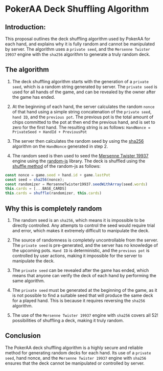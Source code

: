 # PokerAA Deck Shuffling Algorithm

## Introduction:
This proposal outlines the deck shuffling algorithm used by PokerAA for each hand, and explains why it is fully random and cannot be manipulated by server. The algorithm uses a `private seed`, and the `Mersenne Twister 19937` engine with the `sha256` algorithm to generate a truly random deck.

## The algorithm
1. The deck shuffling algorithm starts with the generation of a `private seed`, which is a random string generated by server. The `private seed` is used for all hands of the game, and can be revealed by the owner after the game has ended.

2. At the beginning of each hand, the server calculates the random `nonce` of that hand using a simple string concatenation of the `private seed`, `hand ID`, and the `previous pot`. The previous pot is the total amount of chips committed to the pot at then end the previous hand, and is set to zero for the first hand. The resulting string is as follows: `HandNonce = PrivateSeed + HandId + PreviousPot`

3. The server then calculates the random seed by using the [sha256](https://en.wikipedia.org/wiki/SHA-2) algorithm on the `HandNonce` generated in step 2.

4. The random seed is then used to seed the [Mersenne Twister 19937](https://en.wikipedia.org/wiki/Mersenne_twister) engine using the [random-js](https://www.npmjs.com/package/random-js) library. The deck is shuffled using the [shuffle method](https://www.npmjs.com/package/random-js#distributions) of the random-js as follows:

```typescript
const nonce = game.seed + hand.id + game.lastPot
const seed = sha256(nonce);
const randomizer = MersenneTwister19937.seedWithArray(seed.words)
this.cards = [...BASE_CARDS]
this.cards = shuffle(randomizer, this.cards)
```

## Why this is completely random
1. The random seed is an `sha256`, which means it is impossible to be directly controlled. Any attempts to control the seed would require trial and error, which makes it extremely difficult to manipulate the deck.

2. The source of randomness is completely uncontrollable from the server. The `private seed` is pre-generated, and the server has no knowledge of the upcoming pots. `Hand ID` is deterministic, and the `previous pot` is controlled by user actions, making it impossible for the server to manipulate the deck.

3. The `private seed` can be revealed after the game has ended, which means that anyone can verify the deck of each hand by performing the same algorithm.

4. The `private seed` must be generated at the beginning of the game, as it is not possible to find a suitable seed that will produce the same deck for a played hand. This is because it requires reversing the `sha256` algorithm.

5. The use of the `Mersenne Twister 19937` engine with `sha256` covers all 52! possibilities of shuffling a deck, making it truly random.

## Conclusion
The PokerAA deck shuffling algorithm is a highly secure and reliable method for generating random decks for each hand. Its use of a `private seed`, hand nonce, and the `Mersenne Twister 19937` engine with `sha256` ensures that the deck cannot be manipulated or controlled by server.